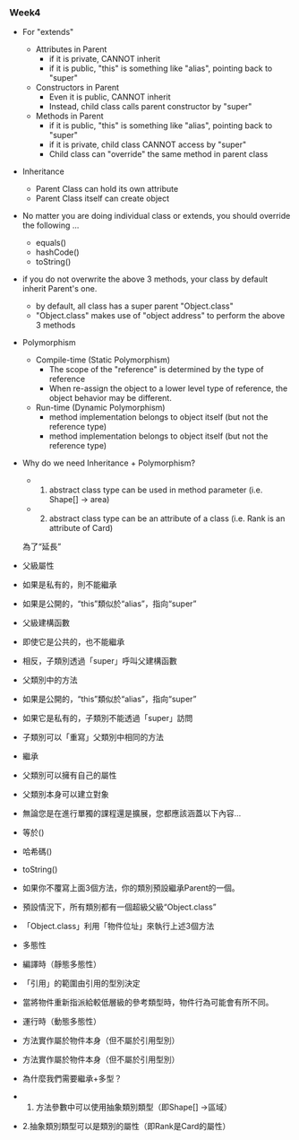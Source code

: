 ### Week4
- For "extends"
  - Attributes in Parent
    - if it is private, CANNOT inherit
    - if it is public, "this" is something like "alias", pointing back to "super"
  - Constructors in Parent
    - Even it is public, CANNOT inherit
    - Instead, child class calls parent constructor by "super"
  - Methods in Parent
    - if it is public, "this" is something like "alias", pointing back to "super"
    - if it is private, child class CANNOT access by "super"
    - Child class can "override" the same method in parent class
- Inheritance
  - Parent Class can hold its own attribute
  - Parent Class itself can create object
- No matter you are doing individual class or extends, you should override the following ...
  - equals()
  - hashCode()
  - toString()
- if you do not overwrite the above 3 methods, your class by default inherit Parent's one.
  - by default, all class has a super parent "Object.class"
  - "Object.class" makes use of "object address" to perform the above 3 methods
- Polymorphism
  - Compile-time (Static Polymorphism)
    - The scope of the "reference" is determined by the type of reference
    - When re-assign the object to a lower level type of reference, the object behavior may be different.
  - Run-time (Dynamic Polymorphism)
    - method implementation belongs to object itself (but not the reference type)
    - method implementation belongs to object itself (but not the reference type)

- Why do we need Inheritance + Polymorphism?
  - 1. abstract class type can be used in method parameter (i.e. Shape[] -> area)
  - 2. abstract class type can be an attribute of a class (i.e. Rank is an attribute of Card)

  為了“延長”
 - 父級屬性
 - 如果是私有的，則不能繼承
 - 如果是公開的，“this”類似於“alias”，指向“super”
 - 父級建構函數
 - 即使它是公共的，也不能繼承
 - 相反，子類別透過「super」呼叫父建構函數
 - 父類別中的方法
 - 如果是公開的，“this”類似於“alias”，指向“super”
 - 如果它是私有的，子類別不能透過「super」訪問
 - 子類別可以「重寫」父類別中相同的方法
- 繼承
 - 父類別可以擁有自己的屬性
 - 父類別本身可以建立對象
- 無論您是在進行單獨的課程還是擴展，您都應該涵蓋以下內容...
 - 等於()
 - 哈希碼()
 - toString()
- 如果你不覆寫上面3個方法，你的類別預設繼承Parent的一個。
 - 預設情況下，所有類別都有一個超級父級“Object.class”
 - 「Object.class」利用「物件位址」來執行上述3個方法
- 多態性
 - 編譯時（靜態多態性）
 - 「引用」的範圍由引用的型別決定
 - 當將物件重新指派給較低層級的參考類型時，物件行為可能會有所不同。
 - 運行時（動態多態性）
 - 方法實作屬於物件本身（但不屬於引用型別）
 - 方法實作屬於物件本身（但不屬於引用型別）

- 為什麼我們需要繼承+多型？
 - 1. 方法參數中可以使用抽象類別類型（即Shape[] ->區域）
 - 2.抽象類別類型可以是類別的屬性（即Rank是Card的屬性）